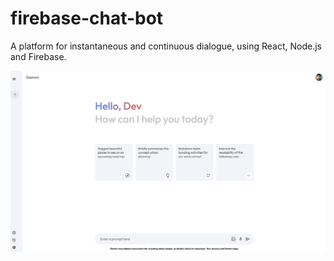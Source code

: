 # firebase-chat-bot

A platform for instantaneous and continuous dialogue, using React, Node.js and Firebase.

![Home Page](images/home_page.png)
